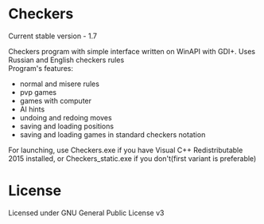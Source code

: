 # Checkers

Current stable version - 1.7  

Checkers program with simple interface written on WinAPI with GDI+. Uses Russian and English checkers rules  
Program's features:
- normal and misere rules
- pvp games
- games with computer
- AI hints
- undoing and redoing moves
- saving and loading positions
- saving and loading games in standard checkers notation

For launching, use Checkers.exe if you have Visual C++ Redistributable 2015 installed, or Checkers_static.exe if you don't(first variant is preferable)

# License

Licensed under GNU General Public License v3
